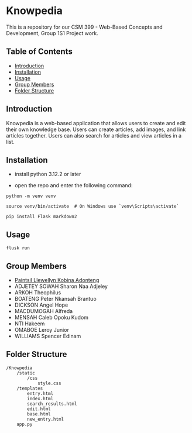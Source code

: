 # Knowpedia

This is a repository for our CSM 399 - Web-Based Concepts and Development, Group 1S1 Project work.

## Table of Contents

- [Introduction](#introduction)
- [Installation](#installation)
- [Usage](#usage)
- [Group Members](#group-members)
- [Folder Structure](#folder-structure)

## Introduction

Knowpedia is a web-based application that allows users to create and edit their own knowledge base. Users can create articles, add images, and link articles together. Users can also search for articles and view articles in a list.

## Installation

- install python 3.12.2 or later

- open the repo and enter the following command:

```
python -m venv venv

source venv/bin/activate  # On Windows use `venv\Scripts\activate`

pip install Flask markdown2
```

## Usage

```
flusk run
```

## Group Members

- [Paintsil Llewellyn Kobina Adonteng](https://github.com/Llewellyn500)
- ADJETEY SOWAH Sharon Naa Adjeley
- ARKOH Theophilus
- BOATENG Peter Nkansah Brantuo
- DICKSON Angel Hope
- MACDUMOGAH Alfreda
- MENSAH Caleb Opoku Kudom
- NTI Hakeem
- OMABOE Leroy Junior
- WILLIAMS Spencer Edinam

## Folder Structure

```
/Knowpedia
    /static
        /css
            style.css
    /templates
        entry.html
        index.html
        search_results.html
        edit.html
        base.html
        new_entry.html
    app.py
```